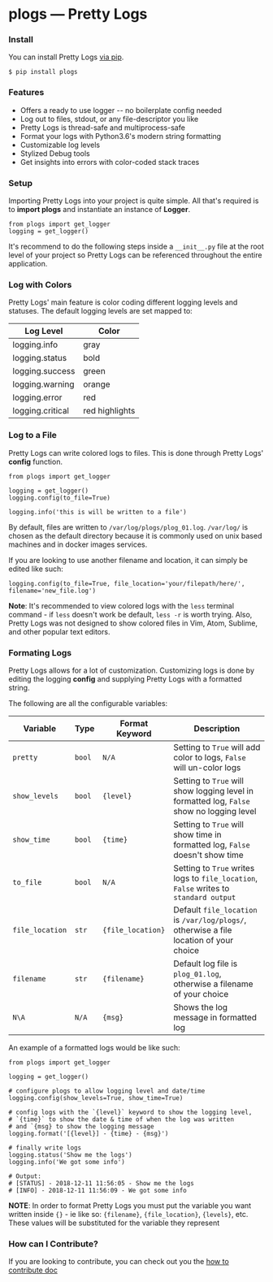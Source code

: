 # plogs — Pretty Logs


### Install
You can install Pretty Logs [via pip](https://pypi.org/project/plogs/).

```
$ pip install plogs
```

### Features
- Offers a ready to use logger -- no boilerplate config needed
- Log out to files, stdout, or any file-descriptor you like
- Pretty Logs is thread-safe and multiprocess-safe
- Format your logs with Python3.6's modern string formatting
- Customizable log levels
- Stylized Debug tools
- Get insights into errors with color-coded stack traces


### Setup

Importing Pretty Logs into your project is quite simple. All that's required is to <b>import plogs</b> and instantiate an instance of <b>Logger</b>.

```python3
from plogs import get_logger
logging = get_logger()
```

It's recommend to do the following steps inside a `__init__.py` file at the root level of your project so Pretty Logs can be referenced throughout the entire application.


### Log with Colors

Pretty Logs' main feature is color coding different logging levels and statuses. The default logging levels are set mapped to:

| Log Level | Color |
| --- | --- |
| logging.info| gray |
| logging.status | bold |
| logging.success | green |
| logging.warning | orange |
| logging.error | red |
| logging.critical | red highlights |


### Log to a File
Pretty Logs can write colored logs to files. This is done through Pretty Logs' <b>config</b> function.

```python3
from plogs import get_logger

logging = get_logger()
logging.config(to_file=True)

logging.info('this is will be written to a file')
```

By default, files are written to `/var/log/plogs/plog_01.log`. `/var/log/` is chosen as the default directory because it is commonly used on unix based machines and in
docker images services.

If you are looking to use another filename and location, it can simply be edited like such:

```python3
logging.config(to_file=True, file_location='your/filepath/here/', filename='new_file.log')
```

<b>Note</b>: It's recommended to view colored logs with the `less` terminal command - if `less` doesn't work be default, `less -r` is worth trying. Also, Pretty Logs
was not designed to show colored files in Vim, Atom, Sublime, and other popular text editors.



### Formating Logs

Pretty Logs allows for a lot of customization. Customizing logs is done by editing the logging <b>config</b> and supplying Pretty Logs with a formatted string.

The following are all the configurable variables:


| Variable | Type | Format Keyword | Description |
| --- | --- | --- | --- |
| `pretty` | `bool` | `N/A` | Setting to `True` will add color to logs, `False` will un-color logs |
| `show_levels` | `bool` | `{level}` | Setting to `True` will show logging level in formatted log, `False` show no logging level |
| `show_time` | `bool` | `{time}` | Setting to `True` will show time in formatted log, `False` doesn't show time |
| `to_file` | `bool` | `N/A` | Setting to `True` writes logs to `file_location`, `False` writes to `standard output` |
| `file_location` | `str`  | `{file_location}` | Default `file_location` is `/var/log/plogs/`, otherwise a file location of your choice |
| `filename` | `str`  | `{filename}` | Default log file is `plog_01.log`, otherwise a filename of your choice |
| `N\A` | `N/A` | `{msg}` | Shows the log message in formatted log |


An example of a formatted logs would be like such:

```python3
from plogs import get_logger

logging = get_logger()

# configure plogs to allow logging level and date/time
logging.config(show_levels=True, show_time=True)

# config logs with the `{level}` keyword to show the logging level,
# `{time}` to show the date & time of when the log was written
# and `{msg} to show the logging message
logging.format('[{level}] - {time} - {msg}')

# finally write logs
logging.status('Show me the logs')
logging.info('We got some info')

# Output:
# [STATUS] - 2018-12-11 11:56:05 - Show me the logs
# [INFO] - 2018-12-11 11:56:09 - We got some info
```

<b>NOTE</b>: In order to format Pretty Logs you must put the variable you want written inside `{}` - ie like so: `{filename}`, `{file_location}`, `{levels}`, etc.
These values will be substituted for the variable they represent

### How can I Contribute?
If you are looking to contribute, you can check out you the [how to contribute doc](https://github.com/11/plogs/blob/master/docs/contribute.md)
